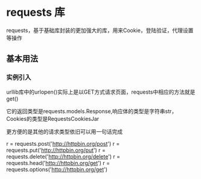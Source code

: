 # requests 库
requests，基于基础库封装的更加强大的库，用来Cookie，登陆验证，代理设置等操作

## 基本用法

### 实例引入 

urllib库中的urlopen()实际上是以GET方式请求页面，requests中相应的方法就是get()

它的返回类型是requests.models.Response,响应体的类型是字符串str，Cookies的类型是RequestsCookiesJar

更方便的是其他的请求类型依旧可以用一句话完成

r = requests.post('http://httpbin.org/post')
r = requests.put('http://httpbin.org/put')
r = requests.delete('http://httpbin.org/delete')
r = requests.head('http://httpbin.org/get')
r = requests.options('http://httpbin.org/get')

